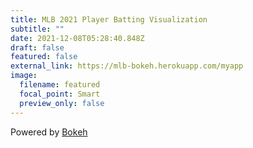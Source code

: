 ```yaml
---
title: MLB 2021 Player Batting Visualization
subtitle: ""
date: 2021-12-08T05:28:40.848Z
draft: false
featured: false
external_link: https://mlb-bokeh.herokuapp.com/myapp
image:
  filename: featured
  focal_point: Smart
  preview_only: false
---
```

Powered by [Bokeh](https://bokeh.org)